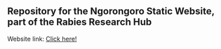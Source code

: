 ## Repository for the Ngorongoro Static Website, part of the Rabies Research Hub

Website link: <a href="https://rabiesresearch.github.io/Ngorongoro/" target="blank">Click here!</a>
